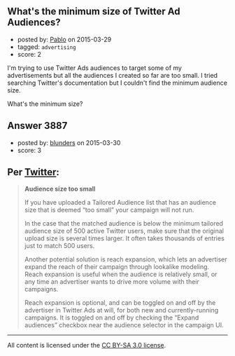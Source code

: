 ## What's the minimum size of Twitter Ad Audiences?

- posted by: [Pablo](https://stackexchange.com/users/4105/pablo) on 2015-03-29
- tagged: `advertising`
- score: 2

I'm trying to use Twitter Ads audiences to target some of my advertisements but all the audiences I created so far are too small. I tried searching Twitter's documentation but I couldn't find the minimum audience size.

What's the minimum size?


## Answer 3887

- posted by: [blunders](https://stackexchange.com/users/216182/blunders) on 2015-03-30
- score: 3

<h2>Per <a href="https://support.twitter.com/articles/20172494-why-arent-my-ads-receiving-impressions#" rel="nofollow">Twitter</a>:</h2>

<blockquote>
  <p><strong>Audience size too small</strong></p>
  
  <p>If you have uploaded a Tailored Audience list that has an audience
  size that is deemed “too small” your campaign will not run.</p>
  
  <p>In the case that the matched audience is below the minimum tailored
  audience size of 500 active Twitter users, make sure that the original
  upload size is several times larger. It often takes thousands of
  entries just to match 500 users.</p>
  
  <p>Another potential solution is reach expansion, which lets an
  advertiser expand the reach of their campaign through lookalike
  modeling. Reach expansion is useful when the audience is relatively
  small, or any time an advertiser wants to drive more volume with their
  campaigns.</p>
  
  <p>Reach expansion is optional, and can be toggled on and off by the
  advertiser in Twitter Ads at will, for both new and currently-running
  campaigns. It is toggled on and off by checking the “Expand audiences”
  checkbox near the audience selector in the campaign UI.</p>
</blockquote>




---

All content is licensed under the [CC BY-SA 3.0 license](https://creativecommons.org/licenses/by-sa/3.0/).
